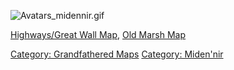 ![](Avatars_midennir.gif "Avatars_midennir.gif")

[Highways/Great Wall Map](Highways/Great_Wall_Map "wikilink"), [Old
Marsh Map](Old_Marsh_Map "wikilink")

[Category: Grandfathered Maps](Category:_Grandfathered_Maps "wikilink")
[Category: Miden'nir](Category:_Miden'nir "wikilink")
